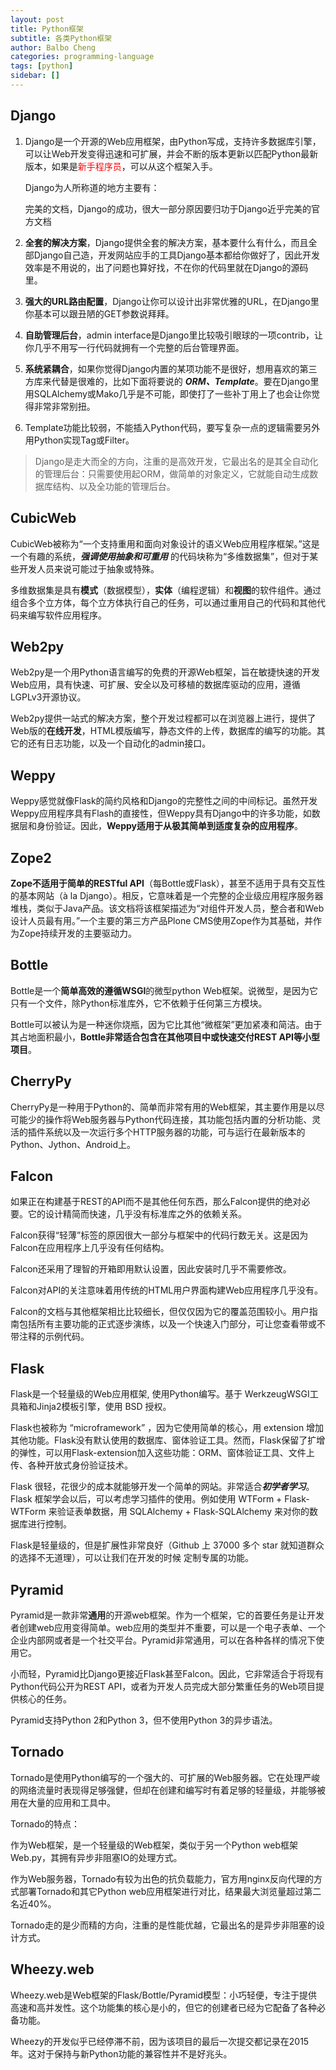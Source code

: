 ```yaml
---
layout: post
title: Python框架
subtitle: 各类Python框架
author: Balbo Cheng
categories: programming-language
tags: [python]
sidebar: []
---
```


## Django

1. Django是一个开源的Web应用框架，由Python写成，支持许多数据库引擎，可以让Web开发变得迅速和可扩展，并会不断的版本更新以匹配Python最新版本，如果是<font color=#FF0000 >新手程序员</font>，可以从这个框架入手。
   
    Django为人所称道的地方主要有：
   
    完美的文档，Django的成功，很大一部分原因要归功于Django近乎完美的官方文档

2. **全套的解决方案**，Django提供全套的解决方案，基本要什么有什么，而且全部Django自己造，开发网站应手的工具Django基本都给你做好了，因此开发效率是不用说的，出了问题也算好找，不在你的代码里就在Django的源码里。

3. **强大的URL路由配置**，Django让你可以设计出非常优雅的URL，在Django里你基本可以跟丑陋的GET参数说拜拜。

4. **自助管理后台**，admin interface是Django里比较吸引眼球的一项contrib，让你几乎不用写一行代码就拥有一个完整的后台管理界面。

5. **系统紧耦合**，如果你觉得Django内置的某项功能不是很好，想用喜欢的第三方库来代替是很难的，比如下面将要说的 ***ORM、Template***。要在Django里用SQLAlchemy或Mako几乎是不可能，即使打了一些补丁用上了也会让你觉得非常非常别扭。

6. Template功能比较弱，不能插入Python代码，要写复杂一点的逻辑需要另外用Python实现Tag或Filter。

> Django是走大而全的方向，注重的是高效开发，它最出名的是其全自动化的管理后台：只需要使用起ORM，做简单的对象定义，它就能自动生成数据库结构、以及全功能的管理后台。

## CubicWeb

CubicWeb被称为“一个支持重用和面向对象设计的语义Web应用程序框架。”这是一个有趣的系统，***强调使用抽象和可重用*** 的代码块称为“多维数据集”，但对于某些开发人员来说可能过于抽象或特殊。

多维数据集是具有**模式**（数据模型），**实体**（编程逻辑）和**视图**的软件组件。通过组合多个立方体，每个立方体执行自己的任务，可以通过重用自己的代码和其他代码来编写软件应用程序。

## Web2py

Web2py是一个用Python语言编写的免费的开源Web框架，旨在敏捷快速的开发Web应用，具有快速、可扩展、安全以及可移植的数据库驱动的应用，遵循LGPLv3开源协议。

Web2py提供一站式的解决方案，整个开发过程都可以在浏览器上进行，提供了Web版的**在线开发**，HTML模版编写，静态文件的上传，数据库的编写的功能。其它的还有日志功能，以及一个自动化的admin接口。

## Weppy

Weppy感觉就像Flask的简约风格和Django的完整性之间的中间标记。虽然开发Weppy应用程序具有Flash的直接性，但Weppy具有Django中的许多功能，如数据层和身份验证。因此，**Weppy适用于从极其简单到适度复杂的应用程序**。

## Zope2

**Zope不适用于简单的RESTful API**（每Bottle或Flask），甚至不适用于具有交互性的基本网站（à la Django）。相反，它意味着是一个完整的企业级应用程序服务器堆栈，类似于Java产品。该文档将该框架描述为“对组件开发人员，整合者和Web设计人员最有用。”一个主要的第三方产品Plone CMS使用Zope作为其基础，并作为Zope持续开发的主要驱动力。

## Bottle

Bottle是一个**简单高效的遵循WSGI**的微型python Web框架。说微型，是因为它只有一个文件，除Python标准库外，它不依赖于任何第三方模块。

Bottle可以被认为是一种迷你烧瓶，因为它比其他“微框架”更加紧凑和简洁。由于其占地面积最小，**Bottle非常适合包含在其他项目中或快速交付REST API等小型项目**。

## CherryPy

CherryPy是一种用于Python的、简单而非常有用的Web框架，其主要作用是以尽可能少的操作将Web服务器与Python代码连接，其功能包括内置的分析功能、灵活的插件系统以及一次运行多个HTTP服务器的功能，可与运行在最新版本的Python、Jython、Android上。

## Falcon

如果正在构建基于REST的API而不是其他任何东西，那么Falcon提供的绝对必要。它的设计精简而快速，几乎没有标准库之外的依赖关系。

Falcon获得“轻薄”标签的原因很大一部分与框架中的代码行数无关。这是因为Falcon在应用程序上几乎没有任何结构。

Falcon还采用了理智的开箱即用默认设置，因此安装时几乎不需要修改。

Falcon对API的关注意味着用传统的HTML用户界面构建Web应用程序几乎没有。

Falcon的文档与其他框架相比比较细长，但仅仅因为它的覆盖范围较小。用户指南包括所有主要功能的正式逐步演练，以及一个快速入门部分，可让您查看带或不带注释的示例代码。

## Flask

Flask是一个轻量级的Web应用框架, 使用Python编写。基于 WerkzeugWSGI工具箱和Jinja2模板引擎，使用 BSD 授权。

Flask也被称为 “microframework” ，因为它使用简单的核心，用 extension 增加其他功能。Flask没有默认使用的数据库、窗体验证工具。然而，Flask保留了扩增的弹性，可以用Flask-extension加入这些功能：ORM、窗体验证工具、文件上传、各种开放式身份验证技术。

Flask 很轻，花很少的成本就能够开发一个简单的网站。非常适合***初学者学习***。Flask 框架学会以后，可以考虑学习插件的使用。例如使用 WTForm + Flask-WTForm 来验证表单数据，用 SQLAlchemy + Flask-SQLAlchemy 来对你的数据库进行控制。

Flask是轻量级的，但是扩展性非常良好（Github 上 37000 多个 star 就知道群众的选择不无道理），可以让我们在开发的时候 定制专属的功能。

## Pyramid

Pyramid是一款非常**通用**的开源web框架。作为一个框架，它的首要任务是让开发者创建web应用变得简单。web应用的类型并不重要，可以是一个电子表单、一个企业内部网或者是一个社交平台。Pyramid非常通用，可以在各种各样的情况下使用它。

小而轻，Pyramid比Django更接近Flask甚至Falcon。因此，它非常适合于将现有Python代码公开为REST API，或者为开发人员完成大部分繁重任务的Web项目提供核心的任务。

Pyramid支持Python 2和Python 3，但不使用Python 3的异步语法。

## Tornado

Tornado是使用Python编写的一个强大的、可扩展的Web服务器。它在处理严峻的网络流量时表现得足够强健，但却在创建和编写时有着足够的轻量级，并能够被用在大量的应用和工具中。

Tornado的特点：

作为Web框架，是一个轻量级的Web框架，类似于另一个Python web框架Web.py，其拥有异步非阻塞IO的处理方式。

作为Web服务器，Tornado有较为出色的抗负载能力，官方用nginx反向代理的方式部署Tornado和其它Python web应用框架进行对比，结果最大浏览量超过第二名近40%。

Tornado走的是少而精的方向，注重的是性能优越，它最出名的是异步非阻塞的设计方式。

## Wheezy.web

Wheezy.web是Web框架的Flask/Bottle/Pyramid模型：小巧轻便，专注于提供高速和高并发性。这个功能集的核心是小的，但它的创建者已经为它配备了各种必备功能。

Wheezy的开发似乎已经停滞不前，因为该项目的最后一次提交都记录在2015年。这对于保持与新Python功能的兼容性并不是好兆头。
